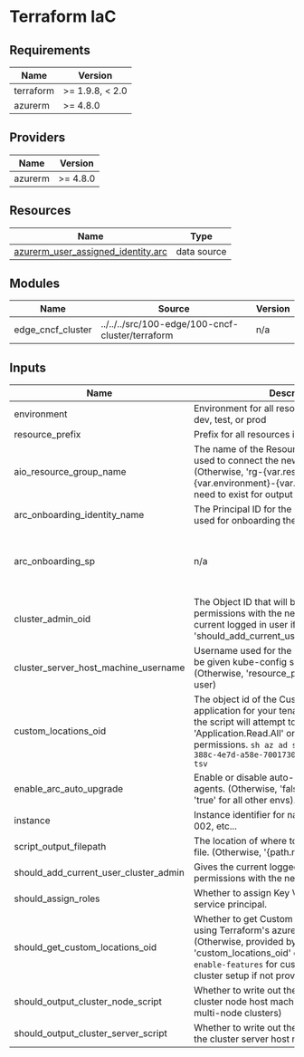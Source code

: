 <!-- BEGIN_TF_DOCS -->
<!-- markdown-table-prettify-ignore-start -->
# Terraform IaC

## Requirements

| Name | Version |
|------|---------|
| terraform | >= 1.9.8, < 2.0 |
| azurerm | >= 4.8.0 |

## Providers

| Name | Version |
|------|---------|
| azurerm | >= 4.8.0 |

## Resources

| Name | Type |
|------|------|
| [azurerm_user_assigned_identity.arc](https://registry.terraform.io/providers/hashicorp/azurerm/latest/docs/data-sources/user_assigned_identity) | data source |

## Modules

| Name | Source | Version |
|------|--------|---------|
| edge\_cncf\_cluster | ../../../src/100-edge/100-cncf-cluster/terraform | n/a |

## Inputs

| Name | Description | Type | Default | Required |
|------|-------------|------|---------|:--------:|
| environment | Environment for all resources in this module: dev, test, or prod | `string` | n/a | yes |
| resource\_prefix | Prefix for all resources in this module | `string` | n/a | yes |
| aio\_resource\_group\_name | The name of the Resource Group that will be used to connect the new cluster to Azure Arc. (Otherwise, 'rg-{var.resource\_prefix}-{var.environment}-{var.instance}' Does not need to exist for output script)" | `string` | `null` | no |
| arc\_onboarding\_identity\_name | The Principal ID for the identity that will be used for onboarding the cluster to Arc. | `string` | `null` | no |
| arc\_onboarding\_sp | n/a | ```object({ client_id = string object_id = string client_secret = string })``` | `null` | no |
| cluster\_admin\_oid | The Object ID that will be given cluster-admin permissions with the new cluster. (Otherwise, current logged in user if 'should\_add\_current\_user\_cluster\_admin=true') | `string` | `null` | no |
| cluster\_server\_host\_machine\_username | Username used for the host machines that will be given kube-config settings on setup. (Otherwise, 'resource\_prefix' if it exists as a user) | `string` | `null` | no |
| custom\_locations\_oid | The object id of the Custom Locations Entra ID application for your tenant. If none is provided, the script will attempt to retrieve this requiring 'Application.Read.All' or 'Directory.Read.All' permissions. ```sh az ad sp show --id bc313c14-388c-4e7d-a58e-70017303ee3b --query id -o tsv``` | `string` | `null` | no |
| enable\_arc\_auto\_upgrade | Enable or disable auto-upgrades of Arc agents. (Otherwise, 'false' for 'env=prod' else 'true' for all other envs). | `bool` | `null` | no |
| instance | Instance identifier for naming resources: 001, 002, etc... | `string` | `"001"` | no |
| script\_output\_filepath | The location of where to write out the script file. (Otherwise, '{path.root}/out') | `string` | `null` | no |
| should\_add\_current\_user\_cluster\_admin | Gives the current logged in user cluster-admin permissions with the new cluster. | `bool` | `true` | no |
| should\_assign\_roles | Whether to assign Key Vault roles to identity or service principal. | `bool` | `false` | no |
| should\_get\_custom\_locations\_oid | Whether to get Custom Locations Object ID using Terraform's azuread provider. (Otherwise, provided by 'custom\_locations\_oid' or `az connectedk8s enable-features` for custom-locations on cluster setup if not provided.) | `bool` | `true` | no |
| should\_output\_cluster\_node\_script | Whether to write out the script for setting up cluster node host machines. (Needed for multi-node clusters) | `string` | `false` | no |
| should\_output\_cluster\_server\_script | Whether to write out the script for setting up the cluster server host machine. | `string` | `true` | no |
<!-- markdown-table-prettify-ignore-end -->
<!-- END_TF_DOCS -->
